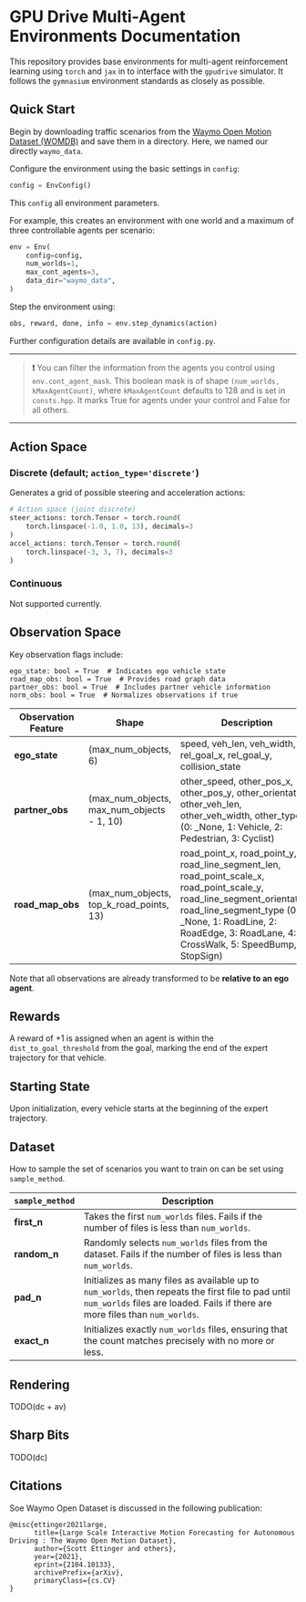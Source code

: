 # GPU Drive Multi-Agent Environments Documentation

This repository provides base environments for multi-agent reinforcement learning using `torch` and `jax` in to interface with the `gpudrive` simulator. It follows the `gymnasium` environment standards as closely as possible.

## Quick Start

Begin by downloading traffic scenarios from the [Waymo Open Motion Dataset (WOMDB)](https://github.com/waymo-research/waymo-open-dataset) and save them in a directory. Here, we named our directly `waymo_data`.

Configure the environment using the basic settings in `config`:
```Python
config = EnvConfig()
```
This `config` all environment parameters.

For example, this creates an environment with one world and a maximum of three controllable agents per scenario:
```Python
env = Env(
    config=config,
    num_worlds=1,
    max_cont_agents=3,
    data_dir="waymo_data",
)
```

Step the environment using:
```Python
obs, reward, done, info = env.step_dynamics(action)
```

Further configuration details are available in `config.py`.

---
> **❗️** You can filter the information from the agents you control using `env.cont_agent_mask`. This boolean mask is of shape `(num_worlds, kMaxAgentCount)`, where `kMaxAgentCount` defaults to 128 and is set in `consts.hpp`. It marks True for agents under your control and False for all others.
---

## Action Space

### Discrete (default; `action_type='discrete'`)
Generates a grid of possible steering and acceleration actions:
```Python
# Action space (joint discrete)
steer_actions: torch.Tensor = torch.round(
    torch.linspace(-1.0, 1.0, 13), decimals=3
)
accel_actions: torch.Tensor = torch.round(
    torch.linspace(-3, 3, 7), decimals=3
)
```

### Continuous
Not supported currently.

## Observation Space

Key observation flags include:
```
ego_state: bool = True  # Indicates ego vehicle state
road_map_obs: bool = True  # Provides road graph data
partner_obs: bool = True  # Includes partner vehicle information
norm_obs: bool = True  # Normalizes observations if true
```

| Observation Feature | Shape                                      | Description                                                                                         |
|---------------------|--------------------------------------------|-----------------------------------------------------------------------------------------------------|
| **ego_state**       | (max_num_objects, 6)                       | speed, veh_len, veh_width, rel_goal_x, rel_goal_y, collision_state                                  |
| **partner_obs**     | (max_num_objects, max_num_objects - 1, 10) | other_speed, other_pos_x, other_pos_y, other_orientation, other_veh_len, other_veh_width, other_type (0: _None, 1: Vehicle, 2: Pedestrian, 3: Cyclist) |
| **road_map_obs**    | (max_num_objects, top_k_road_points, 13)   | road_point_x, road_point_y, road_line_segment_len, road_point_scale_x, road_point_scale_y, road_line_segment_orientation, road_line_segment_type (0: _None, 1: RoadLine, 2: RoadEdge, 3: RoadLane, 4: CrossWalk, 5: SpeedBump, 6: StopSign) |

Note that all observations are already transformed to be **relative to an ego agent**.

## Rewards

A reward of +1 is assigned when an agent is within the `dist_to_goal_threshold` from the goal, marking the end of the expert trajectory for that vehicle.

## Starting State

Upon initialization, every vehicle starts at the beginning of the expert trajectory.

## Dataset 

How to sample the set of scenarios you want to train on can be set using `sample_method`. 

| `sample_method` | Description |
|----------|-------------|
| **first_n** | Takes the first `num_worlds` files. Fails if the number of files is less than `num_worlds`. |
| **random_n** | Randomly selects `num_worlds` files from the dataset. Fails if the number of files is less than `num_worlds`. |
| **pad_n** | Initializes as many files as available up to `num_worlds`, then repeats the first file to pad until `num_worlds` files are loaded. Fails if there are more files than `num_worlds`. |
| **exact_n** | Initializes exactly `num_worlds` files, ensuring that the count matches precisely with no more or less. |


## Rendering

TODO(dc + av)

## Sharp Bits 

TODO(dc)

## Citations

Soe Waymo Open Dataset is discussed in the following publication:

```
@misc{ettinger2021large,
      title={Large Scale Interactive Motion Forecasting for Autonomous Driving : The Waymo Open Motion Dataset},
      author={Scott Ettinger and others},
      year={2021},
      eprint={2104.10133},
      archivePrefix={arXiv},
      primaryClass={cs.CV}
}
```


